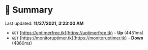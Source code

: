 # 📖 Summary
Last updated: **11/27/2021, 3:23:00 AM**

- `GET` [https://uptimerfree.tk](https://uptimerfree.tk) - **Up** (4451ms)
- `GET` [https://monitoruptimer.tk](https://monitoruptimer.tk) - **Down** (4860ms)
